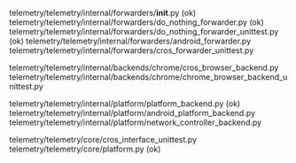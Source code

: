 telemetry/telemetry/internal/forwarders/__init__.py (ok)
telemetry/telemetry/internal/forwarders/do_nothing_forwarder.py (ok)
telemetry/telemetry/internal/forwarders/do_nothing_forwarder_unittest.py (ok)
telemetry/telemetry/internal/forwarders/android_forwarder.py
telemetry/telemetry/internal/forwarders/cros_forwarder_unittest.py

telemetry/telemetry/internal/backends/chrome/cros_browser_backend.py
telemetry/telemetry/internal/backends/chrome/chrome_browser_backend_unittest.py

telemetry/telemetry/internal/platform/platform_backend.py (ok)
telemetry/telemetry/internal/platform/android_platform_backend.py
telemetry/telemetry/internal/platform/network_controller_backend.py

telemetry/telemetry/core/cros_interface_unittest.py
telemetry/telemetry/core/platform.py (ok)
